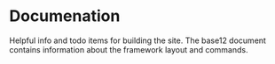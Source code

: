 # Documenation

Helpful info and todo items for building the site. The base12 document contains information about the framework layout and commands.
